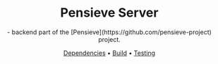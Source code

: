 <div align="center">
    <h1>Pensieve Server</h1>
    <p>- backend part of the [Pensieve](https://github.com/pensieve-project) project.</p>
    <a href="#dependencies">Dependencies</a> •
    <a href="#how-to-build">Build</a> •
    <a href="#testing">Testing</a>
    <h2></h2>
</div>
